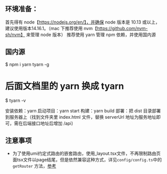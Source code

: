 ## 环境准备：
首先得有 node【https://nodejs.org/en/】，并确保 node 版本是 10.13 或以上，建议使用版本14.16.1。（mac 下推荐使用 nvm【https://github.com/nvm-sh/nvm】 来管理 node 版本）
推荐使用 yarn 管理 npm 依赖，并使用国内源
## 国内源
$ npm i yarn tyarn -g
# 后面文档里的 yarn 换成 tyarn
$ tyarn -v

安装依赖：yarn
启动项目：yarn start
构建：yarn build
部署：把 dist 目录部署到服务器上（找到文件夹里 index.html 文件，替换 serverUrl 地址为服务地址即可，需在后端接口地址后增加 /api）


## 注意事项
- 为了使用umi约定式路由的嵌套路由，使用_layout.tsx文件，不再限制路由页面tsx文件以page结尾，但是依然兼容这种方式，详见`config/config.ts`中的 `getRouter` 方法，[参考](https://v2.umijs.org/zh/guide/router.html#%E5%B5%8C%E5%A5%97%E8%B7%AF%E7%94%B1)
